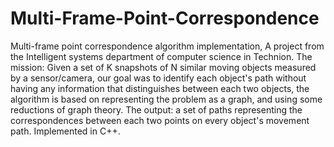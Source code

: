 Multi-Frame-Point-Correspondence
================================

Multi-frame point correspondence algorithm implementation, A project from the Intelligent systems department of computer science in Technion. The mission: Given a set of K snapshots of N similar moving objects measured by a sensor/camera, our goal was to identify each object's path without having any information that distinguishes between each two objects, the algorithm is based on representing the problem as a graph, and using some reductions of graph theory. The output: a set of paths representing the correspondences between each two points on every object's movement path. Implemented in C++. 

